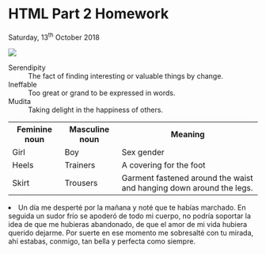 
<h1>HTML Part 2 Homework</h1>
<p>Saturday, 13<sup>th</sup> October 2018</p>
<img src="https://upload.wikimedia.org/wikipedia/commons/3/3a/2007_Sakura_of_Fukushima-e_007_rotated.jpg"DESCRIPTION OF IMAGE" >
<dl>
<dt>Serendipity</dt>
<dd>The fact of finding interesting or valuable things by change.</dd>
<dt>Ineffable</dt>  
<dd>Too great or grand to be expressed in words.</dd>
<dt>Mudita</dt>  
<dd>Taking delight in the happiness of others.</dd>
</dl>                                                                                                                              
<table>
                                                                                                                              <tr><th>Feminine noun </th><th>Masculine noun </th><th>Meaning</th></tr>
                                                                                                                              <tr><td> Girl </td><td> Boy </td><td> Sex gender</td></tr>
<tr><td> Heels </td><td> Trainers </td><td> A covering for the foot </td></tr>
<tr><td> Skirt </td><td> Trousers </td><td>Garment fastened around the waist and hanging down around the legs.</td></tr>
</table>
<p> <li lang="es"> Un día me desperté por la mañana y noté que te habías marchado. En seguida un sudor frío se apoderó de todo mi cuerpo, no podría soportar la idea de que me hubieras abandonado, de que el amor de mi vida hubiera querido dejarme. Por suerte en ese momento me sobresalté con tu mirada, ahí estabas, conmigo, tan bella y perfecta como siempre.
 </p>
